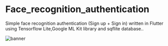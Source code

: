 # Face_recognition_authentication
Simple face recognition authentication (Sign up + Sign in) written in Flutter using Tensorflow Lite,Google ML Kit library and sqflite database..



![banner](https://user-images.githubusercontent.com/106380471/170828807-1de963a3-6900-497b-b6c1-a78f8ab17075.png)
